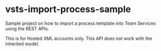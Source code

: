 # vsts-import-process-sample
Sample project on how to import a process template into Team Services using the REST APIs. 

This is for Hosted XML accounts only. This API does not work with the inherited model.
